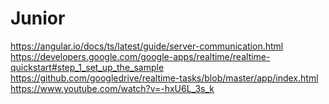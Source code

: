 # Junior

https://angular.io/docs/ts/latest/guide/server-communication.html
https://developers.google.com/google-apps/realtime/realtime-quickstart#step_1_set_up_the_sample
https://github.com/googledrive/realtime-tasks/blob/master/app/index.html
https://www.youtube.com/watch?v=-hxU6L_3s_k